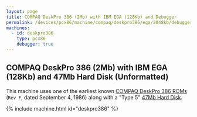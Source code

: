 ```yaml
---
layout: page
title: COMPAQ DeskPro 386 (2Mb) with IBM EGA (128Kb) and Debugger
permalink: /devices/pcx86/machine/compaq/deskpro386/ega/2048kb/debugger/
machines:
  - id: deskpro386
    type: pcx86
    debugger: true
---
```


COMPAQ DeskPro 386 (2Mb) with IBM EGA (128Kb) and 47Mb Hard Disk (Unformatted)
------------------------------------------------------------------------------

This machine uses one of the earliest known [COMPAQ DeskPro 386 ROMs](/devices/pcx86/rom/compaq/deskpro386/)
(`Rev F`, dated September 4, 1986) along with a "Type 5" [47Mb Hard Disk](/disks/pcx86/fixed/47mb/).

{% include machine.html id="deskpro386" %}

